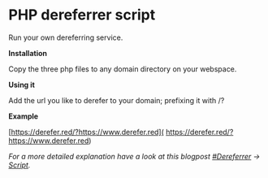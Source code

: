 PHP dereferrer script
===============================

Run your own dereferring service.

__Installation__

Copy the three php files to any domain directory on your webspace.

__Using it__

Add the url you like to derefer to your domain; prefixing it with /?

__Example__

[https://derefer.red/?https://www.derefer.red]( https://derefer.red/?https://www.derefer.red)

*For a more detailed explanation have a look at this blogpost [#Dereferrer]( https://www.derefer.red) -> [Script]( https://web.archive.org/web/20160809045059/http://www.naden.de/blog/derefer-script).*
